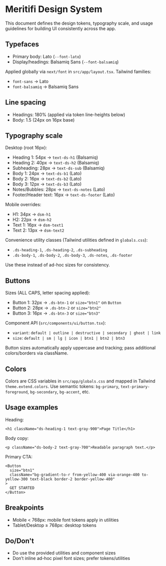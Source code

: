 # Meritifi Design System

This document defines the design tokens, typography scale, and usage guidelines for building UI consistently across the app.

## Typefaces

- Primary body: Lato (`--font-lato`)
- Display/headings: Balsamiq Sans (`--font-balsamiq`)

Applied globally via `next/font` in `src/app/layout.tsx`. Tailwind families:

- `font-sans` → Lato
- `font-balsamiq` → Balsamiq Sans

## Line spacing

- Headings: 180% (applied via token line-heights below)
- Body: 1.5 (24px on 16px base)

## Typography scale

Desktop (root 16px):

- Heading 1: 54px → `text-ds-h1` (Balsamiq)
- Heading 2: 40px → `text-ds-h2` (Balsamiq)
- Subheading: 28px → `text-ds-sub` (Balsamiq)
- Body 1: 24px → `text-ds-b1` (Lato)
- Body 2: 16px → `text-ds-b2` (Lato)
- Body 3: 12px → `text-ds-b3` (Lato)
- Notes/Bubbles: 28px → `text-ds-notes` (Lato)
- Footer/Header text: 16px → `text-ds-footer` (Lato)

Mobile overrides:

- H1: 34px → `dsm-h1`
- H2: 22px → `dsm-h2`
- Text 1: 16px → `dsm-text1`
- Text 2: 13px → `dsm-text2`

Convenience utility classes (Tailwind utilities defined in `globals.css`):

- `.ds-heading-1`, `.ds-heading-2`, `.ds-subheading`
- `.ds-body-1`, `.ds-body-2`, `.ds-body-3`, `.ds-notes`, `.ds-footer`

Use these instead of ad-hoc sizes for consistency.

## Buttons

Sizes (ALL CAPS, letter spacing applied):

- Button 1: 32px → `.ds-btn-1` or `size="btn1"` on `Button`
- Button 2: 28px → `.ds-btn-2` or `size="btn2"`
- Button 3: 16px → `.ds-btn-3` or `size="btn3"`

Component API (`src/components/ui/button.tsx`):

- `variant`: `default | outline | destructive | secondary | ghost | link`
- `size`: `default | sm | lg | icon | btn1 | btn2 | btn3`

Button sizes automatically apply uppercase and tracking; pass additional colors/borders via className.

## Colors

Colors are CSS variables in `src/app/globals.css` and mapped in Tailwind `theme.extend.colors`.
Use semantic tokens: `bg-primary`, `text-primary-foreground`, `bg-secondary`, `bg-accent`, etc.

## Usage examples

Heading:

```tsx
<h1 className="ds-heading-1 text-gray-900">Page Title</h1>
```

Body copy:

```tsx
<p className="ds-body-2 text-gray-700">Readable paragraph text.</p>
```

Primary CTA:

```tsx
<Button
  size="btn1"
  className="bg-gradient-to-r from-yellow-400 via-orange-400 to-yellow-300 text-black border-2 border-yellow-400"
>
  GET STARTED
</Button>
```

## Breakpoints

- Mobile < 768px: mobile font tokens apply in utilities
- Tablet/Desktop ≥ 768px: desktop tokens

## Do/Don't

- Do use the provided utilities and component sizes
- Don’t inline ad-hoc pixel font sizes; prefer tokens/utilities
